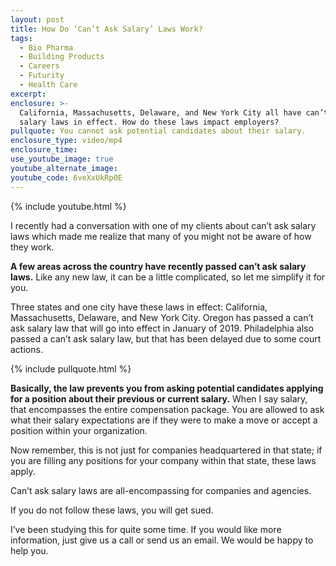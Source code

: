 ```yaml
---
layout: post
title: How Do ‘Can’t Ask Salary’ Laws Work?
tags:
  - Bio Pharma
  - Building Products
  - Careers
  - Futurity
  - Health Care
excerpt:
enclosure: >-
  California, Massachusetts, Delaware, and New York City all have can’t ask
  salary laws in effect. How do these laws impact employers?
pullquote: You cannot ask potential candidates about their salary.
enclosure_type: video/mp4
enclosure_time:
use_youtube_image: true
youtube_alternate_image:
youtube_code: 6veXxUkRp0E
---
```



{% include youtube.html %}

I recently had a conversation with one of my clients about can’t ask salary laws which made me realize that many of you might not be aware of how they work.

**A few areas across the country have recently passed can’t ask salary laws.** Like any new law, it can be a little complicated, so let me simplify it for you.

Three states and one city have these laws in effect: California, Massachusetts, Delaware, and New York City. Oregon has passed a can’t ask salary law that will go into effect in January of 2019. Philadelphia also passed a can’t ask salary law, but that has been delayed due to some court actions. &nbsp;

{% include pullquote.html %}

**Basically, the law prevents you from asking potential candidates applying for a position about their previous or current salary.** When I say salary, that encompasses the entire compensation package. You are allowed to ask what their salary expectations are if they were to make a move or accept a position within your organization.

Now remember, this is not just for companies headquartered in that state; if you are filling any positions for your company within that state, these laws apply.

Can’t ask salary laws are all-encompassing for companies and agencies.

If you do not follow these laws, you will get sued.

I’ve been studying this for quite some time. If you would like more information, just give us a call or send us an email. We would be happy to help you.